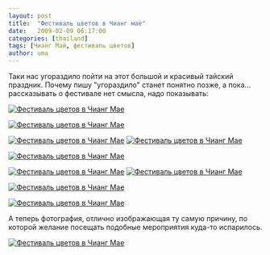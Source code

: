 ```yaml
---
layout: post
title:  "Фестиваль цветов в Чианг мае"
date:   2009-02-09 06:17:00
categories: [thailand]
tags: [Чианг Май, фестиваль цветов]
author: uma
---
```


Таки нас угораздило пойти на этот большой и красивый тайский праздник. Почему пишу "угораздило" станет понятно позже, а пока… рассказывать о фестивале нет смысла, надо показывать:

[![Фестиваль цветов в Чианг Мае][1]][2]

[![Фестиваль цветов в Чианг Мае][3]][4]

[![Фестиваль цветов в Чианг Мае][5]][6] [![Фестиваль цветов в Чианг Мае][7]][8]

[![Фестиваль цветов в Чианг Мае][9]][10]

[![Фестиваль цветов в Чианг Мае][11]][12] [![Фестиваль цветов в Чианг Мае][13]][14]

[![Фестиваль цветов в Чианг Мае][15]][16]

[![Фестиваль цветов в Чианг Мае][17]][18]     
    
А теперь фотография, отлично изображающая ту самую причину, по которой желание посещать подобные мероприятия куда-то испарилось.

[![Фестиваль цветов в Чианг Мае][19]][20] 


  [1]: /festival-cvetov-v-chiang-mae/flower-festival-5-thumb.jpg "Фестиваль цветов в Чианг Мае"
  [2]: /festival-cvetov-v-chiang-mae/flower-festival-5.jpg 
  [3]: /festival-cvetov-v-chiang-mae/flower-festival-6-thumb.jpg "Фестиваль цветов в Чианг Мае"
  [4]: /festival-cvetov-v-chiang-mae/flower-festival-6.jpg
  [5]: /festival-cvetov-v-chiang-mae/flower-festival-9-thumb.jpg "Фестиваль цветов в Чианг Мае"
  [6]: /festival-cvetov-v-chiang-mae/flower-festival-9.jpg
  [7]: /festival-cvetov-v-chiang-mae/flower-festival-7-thumb.jpg "Фестиваль цветов в Чианг Мае"
  [8]: /festival-cvetov-v-chiang-mae/flower-festival-7.jpg
  [9]: /festival-cvetov-v-chiang-mae/flower-festival-2-thumb.jpg "Фестиваль цветов в Чианг Мае"
  [10]: /festival-cvetov-v-chiang-mae/flower-festival-2.jpg
  [11]: /festival-cvetov-v-chiang-mae/flower-festival-8-thumb.jpg "Фестиваль цветов в Чианг Мае"
  [12]: /festival-cvetov-v-chiang-mae/flower-festival-8.jpg
  [13]: /festival-cvetov-v-chiang-mae/flower-festival-10-thumb.jpg "Фестиваль цветов в Чианг Мае"
  [14]: /festival-cvetov-v-chiang-mae/flower-festival-10.jpg
  [15]: /festival-cvetov-v-chiang-mae/flower-festival-3-thumb.jpg "Фестиваль цветов в Чианг Мае"
  [16]: /festival-cvetov-v-chiang-mae/flower-festival-3.jpg
  [17]: /festival-cvetov-v-chiang-mae/flower-festival-4-thumb.jpg "Фестиваль цветов в Чианг Мае"
  [18]: /festival-cvetov-v-chiang-mae/flower-festival-4.jpg
  [19]: /festival-cvetov-v-chiang-mae/flower-festival-11-thumb.jpg "Фестиваль цветов в Чианг Мае"
  [20]: /festival-cvetov-v-chiang-mae/flower-festival-11.jpg
